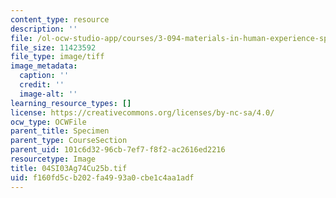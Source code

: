 ```yaml
---
content_type: resource
description: ''
file: /ol-ocw-studio-app/courses/3-094-materials-in-human-experience-spring-2004/f160fd5cb202fa4993a0cbe1c4aa1adf_04SI03Ag74Cu25b.tif
file_size: 11423592
file_type: image/tiff
image_metadata:
  caption: ''
  credit: ''
  image-alt: ''
learning_resource_types: []
license: https://creativecommons.org/licenses/by-nc-sa/4.0/
ocw_type: OCWFile
parent_title: Specimen
parent_type: CourseSection
parent_uid: 101c6d32-96cb-7ef7-f8f2-ac2616ed2216
resourcetype: Image
title: 04SI03Ag74Cu25b.tif
uid: f160fd5c-b202-fa49-93a0-cbe1c4aa1adf
---
```

